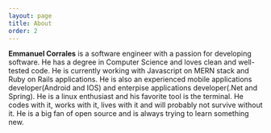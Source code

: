 ```yaml
---
layout: page
title: About
order: 2
---
```

<b>Emmanuel Corrales</b> is a software engineer with a passion for developing
software. He has a degree in Computer Science and loves clean and well-tested
code. He is currently working with Javascript on MERN stack and Ruby on Rails
applications. He is also an experienced mobile applications developer(Android
and IOS) and enterpise applications developer(.Net and Spring). He is a linux
enthusiast and his favorite tool is the terminal. He codes with it, works with
it, lives with it and will probably not survive without it. He is a big fan of
open source and is always trying to learn something new.
